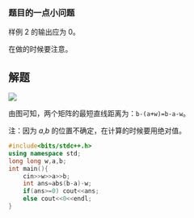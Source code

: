 ### 题目的一点小问题

样例 $2$ 的输出应为 $0$。

在做的时候要注意。

## 解题

![](https://cdn.luogu.com.cn/upload/vjudge_pic/AT2344/68a8078bba22e318c7b5c2dbb4f781f4c60ac220.png)

由图可知，两个矩阵的最短直线距离为：`b-(a+w)=b-a-w`。

注：因为 $a$,$b$ 的位置不确定，在计算的时候要用绝对值。

```cpp
#include<bits/stdc++.h>
using namespace std;
long long w,a,b;
int main(){
	cin>>w>>a>>b;
	int ans=abs(b-a)-w;
	if(ans>=0) cout<<ans;
	else cout<<0<<endl;
}
```